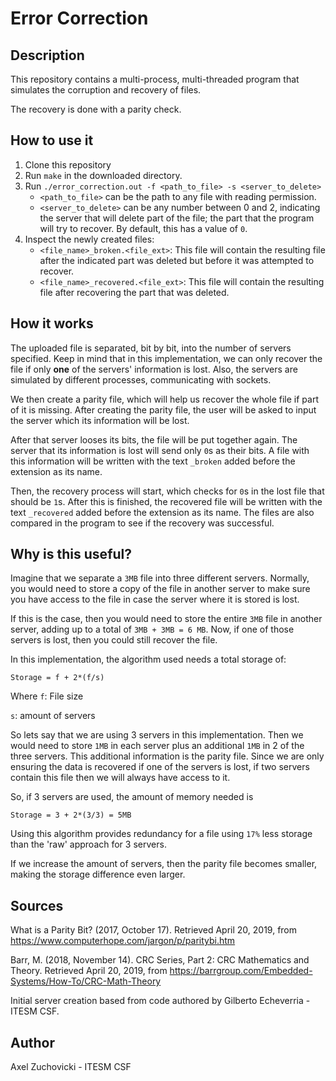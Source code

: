 # Error Correction

## Description

This repository contains a multi-process, multi-threaded program that simulates the corruption and recovery of files.

The recovery is done with a parity check. 

## How to use it

1. Clone this repository
2. Run `make` in the downloaded directory.
3. Run `./error_correction.out -f <path_to_file> -s <server_to_delete>`
    * `<path_to_file>` can be the path to any file with reading permission.
    * `<server_to_delete>` can be any number between 0 and 2, indicating the server that will delete 
    part of the file; the part that the program will try to recover. By default, this
    has a value of `0`.
4. Inspect the newly created files: 
    * `<file_name>_broken.<file_ext>`: This file will contain the resulting file after 
    the indicated part was deleted but before it was attempted to recover. 
    * `<file_name>_recovered.<file_ext>`: This file will contain the resulting file after
    recovering the part that was deleted.

## How it works

The uploaded file is separated, bit by bit, into the number of servers specified. Keep in mind that in this implementation, 
we can only recover the file if only __one__ of the servers' information is lost.
Also, the servers are simulated by different processes, communicating with sockets.


We then create a parity file, which will help us recover the whole file if part of it is missing. After creating the parity file, 
the user will be asked to input the server which its information will be lost.

After that server looses its bits, the file will be put together again. The server that its information is lost will send 
only `0`s as their bits. A file with this information will be written with the text `_broken` added before the extension 
as its name.

Then, the recovery process will start, which checks for `0`s in the lost file that should be `1`s. After this is finished, 
the recovered file will be written with the text `_recovered` added before the extension as its name. The files are also 
compared in the program to see if the recovery was successful.



## Why is this useful?

Imagine that we separate a `3MB` file into three different servers. Normally, you would need to store a copy of the file in 
another server to make sure you have access to the file in case the server where it is stored is lost. 

If this is the case, then you would need to store the entire `3MB` file in another server, adding up to a total of 
`3MB + 3MB = 6 MB`. Now, if one of those servers is lost, then you could still recover the file.

In this implementation, the algorithm used needs a total storage of:

`Storage = f + 2*(f/s)`

Where `f`: File size

`s`: amount of servers

So lets say that we are using 3 servers in this implementation. Then we would need to store `1MB` in each server plus 
an additional `1MB` in 2 of the three servers. This additional information is the parity file. Since we are only ensuring 
the data is recovered if one of the servers is lost, if two servers contain this file then we will always have access to it.

So, if 3 servers are used, the amount of memory needed is 

`Storage = 3 + 2*(3/3) = 5MB`

Using this algorithm provides redundancy for a file using `17%` less storage than the 'raw' approach for 3 servers.

If we increase the amount of servers, then the parity file becomes smaller, making the storage difference even larger.

## Sources

What is a Parity Bit? (2017, October 17). Retrieved April 20, 2019, from https://www.computerhope.com/jargon/p/paritybi.htm

Barr, M. (2018, November 14). CRC Series, Part 2: CRC Mathematics and Theory. Retrieved April 20, 2019, from https://barrgroup.com/Embedded-Systems/How-To/CRC-Math-Theory

Initial server creation based from code authored by Gilberto Echeverria - ITESM CSF.

## Author

Axel Zuchovicki - ITESM CSF